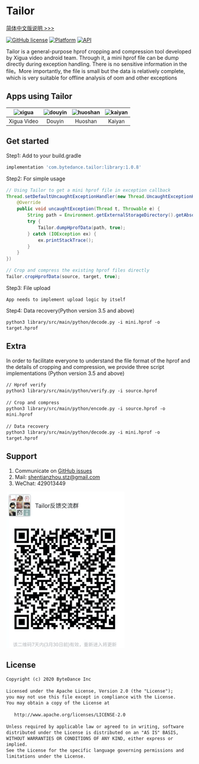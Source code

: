 # Tailor

[简体中文版说明 >>>](/README_cn.md)

[![GitHub license](https://img.shields.io/badge/license-Apache--2.0-brightgreen.svg)](https://github.com/bytedance/tailor/blob/master/LICENSE)
[![Platform](https://img.shields.io/badge/Platform-Android-brightgreen.svg)](https://developer.android.com)
[![API](https://img.shields.io/badge/api-14%2B-green)](https://developer.android.com/about/dashboards)

Tailor is a general-purpose hprof cropping and compression tool developed by Xigua video android
team. Through it, a mini hprof file can be dump directly during exception handling. There is no
sensitive information in the file。More importantly, the file is small but the data is relatively
complete, which is very suitable for offline analysis of oom and other exceptions

## Apps using Tailor

| <img src="docs/xigua.png" alt="xigua" width="100"/> | <img src="docs/douyin.png" alt="douyin" width="100"/> | <img src="docs/huoshan.png" alt="huoshan" width="100"/> | <img src="docs/kaiyan.png" alt="kaiyan" width="100"/>
|:-----------:|:-------:|:-------:|:-------:|
| Xigua Video | Douyin  | Huoshan | Kaiyan  |

## Get started

Step1: Add to your build.gradle
```gradle
implementation 'com.bytedance.tailor:library:1.0.8'
```

Step2: For simple usage

```java
// Using Tailor to get a mini hprof file in exception callback
Thread.setDefaultUncaughtExceptionHandler(new Thread.UncaughtExceptionHandler() {
    @Override
    public void uncaughtException(Thread t, Throwable e) {
        String path = Environment.getExternalStorageDirectory().getAbsolutePath() + File.separator + "mini.hprof";
        try {
            Tailor.dumpHprofData(path, true);
        } catch (IOException ex) {
            ex.printStackTrace();
        }
    }
})
```

```Java
// Crop and compress the existing hprof files directly
Tailor.cropHprofData(source, target, true);
```

Step3: File upload
```shell
App needs to implement upload logic by itself
```

Step4: Data recovery(Python version 3.5 and above)
```shell
python3 library/src/main/python/decode.py -i mini.hprof -o target.hprof
```

## Extra

In order to facilitate everyone to understand the file format of the hprof and the details of cropping
and compression, we provide three script implementations (Python version 3.5 and above)

```shell
// Hprof verify
python3 library/src/main/python/verify.py -i source.hprof

// Crop and compress
python3 library/src/main/python/encode.py -i source.hprof -o mini.hprof

// Data recovery
python3 library/src/main/python/decode.py -i mini.hprof -o target.hprof
```
## Support

1. Communicate on [GitHub issues](https://github.com/bytedance/tailor/issues)
2. Mail: <a href="mailto:shentianzhou.stz@gmail.com">shentianzhou.stz@gmail.com</a>
3. WeChat: 429013449
<p align="left"><img src="docs/wechat.jpg" alt="Wechat group" width="320px"></p>

## License
~~~
Copyright (c) 2020 ByteDance Inc

Licensed under the Apache License, Version 2.0 (the "License");
you may not use this file except in compliance with the License.
You may obtain a copy of the License at

   http://www.apache.org/licenses/LICENSE-2.0

Unless required by applicable law or agreed to in writing, software
distributed under the License is distributed on an "AS IS" BASIS,
WITHOUT WARRANTIES OR CONDITIONS OF ANY KIND, either express or implied.
See the License for the specific language governing permissions and
limitations under the License.
~~~